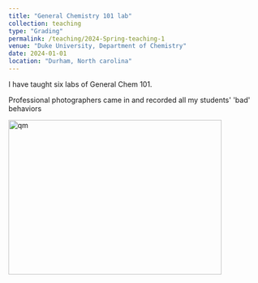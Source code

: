 ```yaml
---
title: "General Chemistry 101 lab"
collection: teaching
type: "Grading"
permalink: /teaching/2024-Spring-teaching-1
venue: "Duke University, Department of Chemistry"
date: 2024-01-01
location: "Durham, North carolina"
---
```


I have taught six labs of General Chem 101.



Professional photographers came in and recorded all my students' 'bad' behaviors

<img src="./2024Spring_cam.jpg" alt="qm"  width = "420" height = "305" />
